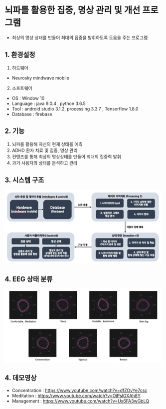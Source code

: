 # 뇌파를 활용한 집중, 명상 관리 및 개선 프로그램
* 최상의 명상 상태를 만들어 최대의 집중을 발휘하도록 도움을 주는 프로그램

## 1. 환경설정
1. 하드웨어
* Neurosky mindwave mobile
<p>

2. 소프트웨어
* OS : Window 10
* Language : java 9.0.4 , python 3.6.5
* Tool : android studio 3.1.2, processing 3.3.7 , Tensorflow 1.8.0
* Database : firebase

## 2. 기능
1. 뇌파를 활용해 자신의 현재 상태를 예측
2. ADHD 환자 치료 및 집중, 명상 관리
3. 컨텐츠를 통해 최상의 명상상태를 만들어 최대의 집중력 발휘
4. 과거 사용자의 상태를 분석하고 관리

## 3. 시스템 구조
![image](./reference/arc.jpg)

## 4. EEG 상태 분류

![image](./reference/state_image.jpg)

## 4. 데모영상
* Concentration : https://www.youtube.com/watch?v=dfZOyYe7csc
* Meditation : https://www.youtube.com/watch?v=OjPslGXAh8Y
* Management : https://www.youtube.com/watch?v=Us6FA3wGbLQ

